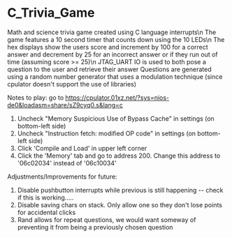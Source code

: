 # C_Trivia_Game
Math and science trivia game created using C language interrupts\n
The game features a 10 second timer that counts down using the 10 LEDs\n
The hex displays show the users score and increment by 100 for a correct answer and decrement by 25 for an incorrect answer or if they run out of time (assuming score >= 25)\n
JTAG_UART IO is used to both pose a question to the user and retrieve their answer
Questions are generated using a random number generator that uses a modulation technique (since cpulator doesn't support the use of libraries)

Notes to play: go to https://cpulator.01xz.net/?sys=nios-de0&loadasm=share/sZ9cyq0.s&lang=c
1. Uncheck "Memory Suspicious Use of Bypass Cache" in settings (on bottom-left side)
2. Uncheck "Instruction fetch: modified OP code" in settings (on bottom-left side)
3. Click 'Compile and Load' in upper left corner
4. Click the 'Memory' tab and go to address 200. Change this address to '06c02034' instead of '06c10034'

Adjustments/Improvements for future: 
1. Disable pushbutton interrupts while previous is still happening -- check if this is working.....
2. Disable saving chars on stack. Only allow one so they don't lose points for accidental clicks
3. Rand allows for repeat questions, we would want someway of preventing it from being a previously chosen question 

